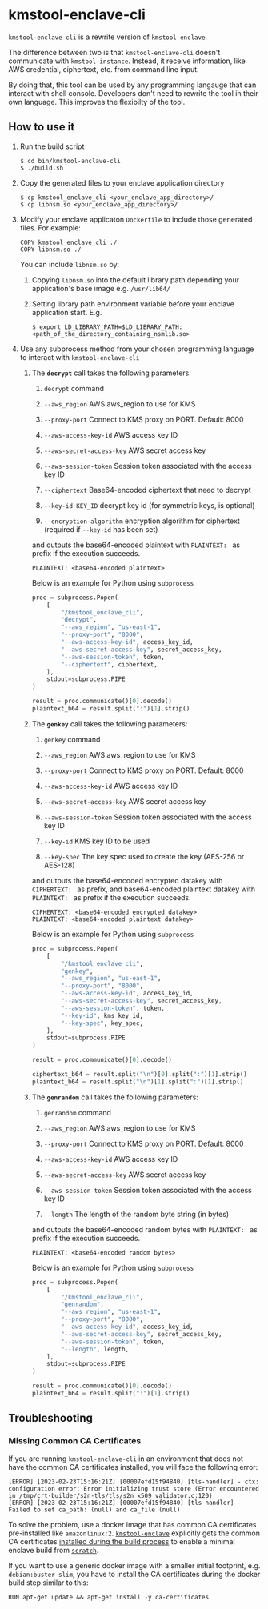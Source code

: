 # kmstool-enclave-cli

`kmstool-enclave-cli` is a rewrite version of `kmstool-enclave`.

The difference between two is that `kmstool-enclave-cli` doesn't communicate with `kmstool-instance`. Instead, it receive information, like AWS credential, ciphertext, etc. from command line input.

By doing that, this tool can be used by any programming langauge that can interact with shell console. Developers don't need to rewrite the tool in their own language. This improves the flexibilty of the tool.

## How to use it

1. Run the build script
   ```
   $ cd bin/kmstool-enclave-cli
   $ ./build.sh
   ```

1. Copy the generated files to your enclave application directory
   ```
   $ cp kmstool_enclave_cli <your_enclave_app_directory>/
   $ cp libnsm.so <your_enclave_app_directory>/
   ```

1. Modify your enclave applicaton `Dockerfile` to include those generated files. For example:
   ```
   COPY kmstool_enclave_cli ./
   COPY libnsm.so ./
   ```

   You can include `libnsm.so` by:

   1. Copying `libnsm.so` into the default library path depending your application's base image e.g. `/usr/lib64/`
   
   1. Setting library path environment variable before your enclave application start. E.g.
      ```
      $ export LD_LIBRARY_PATH=$LD_LIBRARY_PATH:<path_of_the_directory_containing_nsmlib.so>
      ```

1. Use any subprocess method from your chosen programming language to interact with `kmstool-enclave-cli`

   1. The **`decrypt`** call takes the following parameters:
      1. `decrypt` command

      2. `--aws_region` AWS aws_region to use for KMS

      3. `--proxy-port` Connect to KMS proxy on PORT. Default: 8000

      4. `--aws-access-key-id` AWS access key ID

      5. `--aws-secret-access-key` AWS secret access key

      6. `--aws-session-token` Session token associated with the access key ID

      7. `--ciphertext` Base64-encoded ciphertext that need to decrypt

      8. `--key-id KEY_ID` decrypt key id (for symmetric keys, is optional)

      9. `--encryption-algorithm` encryption algorithm for ciphertext (required if `--key-id` has been set)


      and outputs the base64-encoded plaintext with `PLAINTEXT: ` as prefix if the execution succeeds.

      ```shell
      PLAINTEXT: <base64-encoded plaintext>
      ```

      Below is an example for Python using `subprocess`

      ```python
      proc = subprocess.Popen(
          [
              "/kmstool_enclave_cli",
              "decrypt",
              "--aws_region", "us-east-1",
              "--proxy-port", "8000",
              "--aws-access-key-id", access_key_id,
              "--aws-secret-access-key", secret_access_key,
              "--aws-session-token", token,
              "--ciphertext", ciphertext,
          ],
          stdout=subprocess.PIPE
      )

      result = proc.communicate()[0].decode()
      plaintext_b64 = result.split(":")[1].strip()
      ```

   1. The **`genkey`** call takes the following parameters:
      1.  `genkey` command

      2. `--aws_region` AWS aws_region to use for KMS

      3. `--proxy-port` Connect to KMS proxy on PORT. Default: 8000

      4. `--aws-access-key-id` AWS access key ID

      5. `--aws-secret-access-key` AWS secret access key

      6. `--aws-session-token` Session token associated with the access key ID

      7. `--key-id` KMS key ID to be used

      8. `--key-spec` The key spec used to create the key (AES-256 or AES-128)

      and outputs the base64-encoded encrypted datakey with `CIPHERTEXT: ` as prefix, and base64-encoded plaintext datakey with `PLAINTEXT: ` as prefix if the execution succeeds.

      ```shell
      CIPHERTEXT: <base64-encoded encrypted datakey>
      PLAINTEXT: <base64-encoded plaintext datakey>
      ```

      Below is an example for Python using `subprocess`

      ```python
      proc = subprocess.Popen(
          [
              "/kmstool_enclave_cli",
              "genkey",
              "--aws_region", "us-east-1",
              "--proxy-port", "8000",
              "--aws-access-key-id", access_key_id,
              "--aws-secret-access-key", secret_access_key,
              "--aws-session-token", token,
              "--key-id", kms_key_id,
              "--key-spec", key_spec,
          ],
          stdout=subprocess.PIPE
      )

      result = proc.communicate()[0].decode()

      ciphertext_b64 = result.split("\n")[0].split(":")[1].strip()
      plaintext_b64 = result.split("\n")[1].split(":")[1].strip()
      ```

   1. The **`genrandom`** call takes the following parameters:
      1.  `genrandom` command

      2. `--aws_region` AWS aws_region to use for KMS

      3. `--proxy-port` Connect to KMS proxy on PORT. Default: 8000

      4. `--aws-access-key-id` AWS access key ID

      5. `--aws-secret-access-key` AWS secret access key

      6. `--aws-session-token` Session token associated with the access key ID

      7. `--length` The length of the random byte string (in bytes)

      and outputs the base64-encoded random bytes with `PLAINTEXT: ` as prefix if the execution succeeds.

      ```shell
      PLAINTEXT: <base64-encoded random bytes>
      ```

      Below is an example for Python using `subprocess`

      ```python
      proc = subprocess.Popen(
          [
              "/kmstool_enclave_cli",
              "genrandom",
              "--aws_region", "us-east-1",
              "--proxy-port", "8000",
              "--aws-access-key-id", access_key_id,
              "--aws-secret-access-key", secret_access_key,
              "--aws-session-token", token,
              "--length", length,
          ],
          stdout=subprocess.PIPE
      )

      result = proc.communicate()[0].decode()
      plaintext_b64 = result.split(":")[1].strip()
      ```

## Troubleshooting

### Missing Common CA Certificates
If you are running `kmstool-enclave-cli` in an environment that does not have the common CA certificates installed, you will face the following error:
```shell
[ERROR] [2023-02-23T15:16:21Z] [00007efd15f94840] [tls-handler] - ctx: configuration error: Error initializing trust store (Error encountered in /tmp/crt-builder/s2n-tls/tls/s2n_x509_validator.c:120)
[ERROR] [2023-02-23T15:16:21Z] [00007efd15f94840] [tls-handler] - Failed to set ca_path: (null) and ca_file (null)
```

To solve the problem, use a docker image that has common CA certificates pre-installed like `amazonlinux:2`. [`kmstool-enclave`](https://github.com/aws/aws-nitro-enclaves-sdk-c/blob/main/docs/kmstool.md) explicitly gets the common CA certificates [installed during the build process](https://github.com/aws/aws-nitro-enclaves-sdk-c/blob/main/containers/Dockerfile.al2#L90) to enable a minimal enclave build from [`scratch`](https://docs.docker.com/build/building/base-images/#create-a-simple-parent-image-using-scratch).

If you want to use a generic docker image with a smaller initial footprint, e.g. `debian:buster-slim`, you have to install the CA certificates during the docker build step similar to this:
```shell
RUN apt-get update && apt-get install -y ca-certificates
```